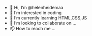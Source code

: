 - 👋 Hi, I’m @helenheidemaa
- 👀 I’m interested in coding
- 🌱 I’m currently learning HTML,CSS,JS
- 💞️ I’m looking to collaborate on ...
- 📫 How to reach me ...

<!---
helenheidemaa/helenheidemaa is a ✨ special ✨ repository because its `README.md` (this file) appears on your GitHub profile.
You can click the Preview link to take a look at your changes.
--->
